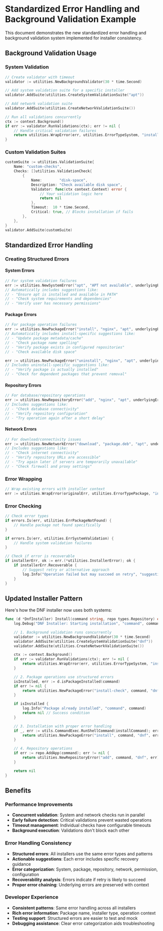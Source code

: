 # Standardized Error Handling and Background Validation Example

This document demonstrates the new standardized error handling and background validation system implemented for installer consistency.

## Background Validation Usage

### System Validation
```go
// Create validator with timeout
validator := utilities.NewBackgroundValidator(30 * time.Second)

// Add system validation suite for a specific installer
validator.AddSuite(utilities.CreateSystemValidationSuite("apt"))

// Add network validation suite
validator.AddSuite(utilities.CreateNetworkValidationSuite())

// Run all validations concurrently
ctx := context.Background()
if err := validator.RunValidations(ctx); err != nil {
    // Handle critical validation failures
    return utilities.WrapError(err, utilities.ErrorTypeSystem, "install", packageName, "apt")
}
```

### Custom Validation Suites
```go
customSuite := utilities.ValidationSuite{
    Name: "custom-checks",
    Checks: []utilities.ValidationCheck{
        {
            Name:        "disk-space",
            Description: "Check available disk space",
            Validator: func(ctx context.Context) error {
                // Your validation logic here
                return nil
            },
            Timeout:  10 * time.Second,
            Critical: true, // Blocks installation if fails
        },
    },
}
validator.AddSuite(customSuite)
```

## Standardized Error Handling

### Creating Structured Errors

#### System Errors
```go
// For system validation failures
err := utilities.NewSystemError("apt", "APT not available", underlyingErr)
// Automatically includes suggestions like:
// - "Ensure apt is installed and available in PATH"
// - "Check system requirements and dependencies"
// - "Verify user has necessary permissions"
```

#### Package Errors
```go
// For package operation failures
err := utilities.NewPackageError("install", "nginx", "apt", underlyingErr)
// Automatically includes install-specific suggestions like:
// - "Update package metadata/cache"
// - "Check package name spelling"
// - "Verify package exists in configured repositories"
// - "Check available disk space"

err := utilities.NewPackageError("uninstall", "nginx", "apt", underlyingErr)
// Includes uninstall-specific suggestions like:
// - "Verify package is actually installed"
// - "Check for dependent packages that prevent removal"
```

#### Repository Errors
```go
// For database/repository operations
err := utilities.NewRepositoryError("add", "nginx", "apt", underlyingErr)
// Includes suggestions like:
// - "Check database connectivity"
// - "Verify repository configuration"
// - "Try operation again after a short delay"
```

#### Network Errors
```go
// For download/connectivity issues
err := utilities.NewNetworkError("download", "package.deb", "apt", underlyingErr)
// Includes suggestions like:
// - "Check internet connectivity"
// - "Verify repository URLs are accessible"
// - "Try again later if servers are temporarily unavailable"
// - "Check firewall and proxy settings"
```

### Error Wrapping
```go
// Wrap existing errors with installer context
err := utilities.WrapError(originalErr, utilities.ErrorTypePackage, "install", packageName, "apt")
```

### Error Checking
```go
// Check error types
if errors.Is(err, utilities.ErrPackageNotFound) {
    // Handle package not found specifically
}

if errors.Is(err, utilities.ErrSystemValidation) {
    // Handle system validation failures
}

// Check if error is recoverable
if installerErr, ok := err.(*utilities.InstallerError); ok {
    if installerErr.Recoverable {
        // Suggest retry or alternative approach
        log.Info("Operation failed but may succeed on retry", "suggestions", installerErr.Suggestions)
    }
}
```

## Updated Installer Pattern

Here's how the DNF installer now uses both systems:

```go
func (d *DnfInstaller) Install(command string, repo types.Repository) error {
    log.Debug("DNF Installer: Starting installation", "command", command)

    // 1. Background validation runs concurrently
    validator := utilities.NewBackgroundValidator(30 * time.Second)
    validator.AddSuite(utilities.CreateSystemValidationSuite("dnf"))
    validator.AddSuite(utilities.CreateNetworkValidationSuite())

    ctx := context.Background()
    if err := validator.RunValidations(ctx); err != nil {
        return utilities.WrapError(err, utilities.ErrorTypeSystem, "install", command, "dnf")
    }

    // 2. Package operations use structured errors
    isInstalled, err := d.isPackageInstalled(command)
    if err != nil {
        return utilities.NewPackageError("install-check", command, "dnf", err)
    }

    if isInstalled {
        log.Info("Package already installed", "command", command)
        return nil // Success condition
    }

    // 3. Installation with proper error handling
    if _, err := utils.CommandExec.RunShellCommand(installCommand); err != nil {
        return utilities.NewPackageError("install", command, "dnf", err)
    }

    // 4. Repository operations
    if err := repo.AddApp(command); err != nil {
        return utilities.NewRepositoryError("add", command, "dnf", err)
    }

    return nil
}
```

## Benefits

### Performance Improvements
- **Concurrent validation**: System and network checks run in parallel
- **Early failure detection**: Critical validations prevent wasted operations
- **Timeout management**: Individual checks have configurable timeouts
- **Background execution**: Validations don't block each other

### Error Handling Consistency
- **Structured errors**: All installers use the same error types and patterns
- **Actionable suggestions**: Each error includes specific recovery guidance
- **Error categorization**: System, package, repository, network, permission, configuration
- **Recoverability analysis**: Errors indicate if retry is likely to succeed
- **Proper error chaining**: Underlying errors are preserved with context

### Developer Experience
- **Consistent patterns**: Same error handling across all installers
- **Rich error information**: Package name, installer type, operation context
- **Testing support**: Structured errors are easier to test and mock
- **Debugging assistance**: Clear error categorization aids troubleshooting
